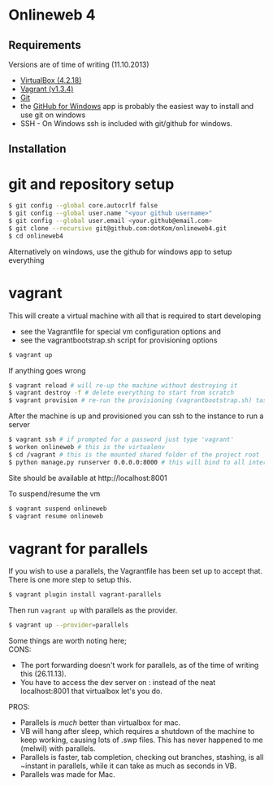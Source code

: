 Onlineweb 4
==========

Requirements
------------

Versions are of time of writing (11.10.2013)

* [VirtualBox (4.2.18)](https://www.virtualbox.org/wiki/Downloads)
* [Vagrant (v1.3.4)](http://downloads.vagrantup.com/)
* [Git](http://git-scm.com)
 * the [GitHub for Windows](http://windows.github.com/) app is probably the easiest way to install and use git on windows
* SSH - On Windows ssh is included with git/github for windows.

Installation
------------

# git and repository setup
```bash
$ git config --global core.autocrlf false
$ git config --global user.name "<your github username>"
$ git config --global user.email <your.github@email.com>
$ git clone --recursive git@github.com:dotKom/onlineweb4.git
$ cd onlineweb4
```

Alternatively on windows, use the github for windows app to setup everything


# vagrant

This will create a virtual machine with all that is required to start developing

* see the Vagrantfile for special vm configuration options and
* see the vagrantbootstrap.sh script for provisioning options

```bash
$ vagrant up
```

If anything goes wrong
```bash
$ vagrant reload # will re-up the machine without destroying it
$ vagrant destroy -f # delete everything to start from scratch
$ vagrant provision # re-run the provisioning (vagrantbootstrap.sh) task
```

After the machine is up and provisioned you can ssh to the instance to run a server
```bash
$ vagrant ssh # if prompted for a password just type 'vagrant'
$ workon onlineweb # this is the virtualenv
$ cd /vagrant # this is the mounted shared folder of the project root
$ python manage.py runserver 0.0.0.0:8000 # this will bind to all interfaces on port 8000 (forwarded as 8001)
```

Site should be available at http://localhost:8001

To suspend/resume the vm
```bash
$ vagrant suspend onlineweb
$ vagrant resume onlineweb
```

# vagrant for parallels
If you wish to use a parallels, the Vagrantfile has been set up to accept that. There is one more step to setup this.
```bash
$ vagrant plugin install vagrant-parallels
```

Then run `vagrant up` with parallels as the provider.
```bash
$ vagrant up --provider=parallels
```

Some things are worth noting here;  
CONS:
* The port forwarding doesn't work for parallels, as of the time of writing this (26.11.13).
* You have to access the dev server on <parallels-ip>:<some port> instead of the neat localhost:8001 that virtualbox let's you do.

PROS:
* Parallels is _much_ better than virtualbox for mac. 
* VB will hang after sleep, which requires a shutdown of the machine to keep working, causing lots of .swp files. This has never happened to me (melwil) with parallels.
* Parallels is faster, tab completion, checking out branches, stashing, is all ~instant in parallels, while it can take as much as seconds in VB.
* Parallels was made for Mac.